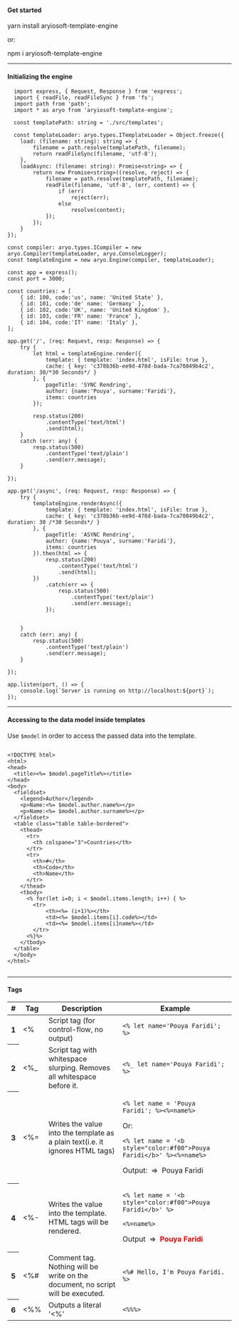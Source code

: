 <h4>Get started</h4>
<p>yarn install aryiosoft-template-engine</p>
<p>or:</p>
<p>npm i aryiosoft-template-engine</p>
<hr/>
<h4>Initializing the engine</h4>

```
  import express, { Request, Response } from 'express';
  import { readFile, readFileSync } from 'fs';
  import path from 'path';
  import * as aryo from 'aryiosoft-template-engine';

  const templatePath: string = './src/templates';

  const templateLoader: aryo.types.ITemplateLoader = Object.freeze({
    load: (filename: string): string => {
        filename = path.resolve(templatePath, filename);
        return readFileSync(filename, 'utf-8');
    },
    loadAsync: (filename: string): Promise<string> => {
        return new Promise<string>((resolve, reject) => {
            filename = path.resolve(templatePath, filename);
            readFile(filename, 'utf-8', (err, content) => {
                if (err)
                    reject(err);
                else
                    resolve(content);
            });
        });
    }
});

const compiler: aryo.types.ICompiler = new aryo.Compiler(templateLoader, aryo.ConsoleLogger);
const templateEngine = new aryo.Engine(compiler, templateLoader);

const app = express();
const port = 3000;

const countries: = [
    { id: 100, code:'us', name: 'United State' },
    { id: 101, code:'de' name: 'Germany' },
    { id: 102, code:'UK', name: 'United Kingdom' },
    { id: 103, code:'FR' name: 'France' },
    { id: 104, code:'IT' name: 'Italy' },
];

app.get('/', (req: Request, resp: Response) => {
    try {
        let html = templateEngine.render({
            template: { template: 'index.html', isFile: true },
            cache: { key: 'c378b36b-ee9d-478d-bada-7ca70849b4c2', duration: 30/*30 Seconds*/ }
        }, {
            pageTitle: 'SYNC Rendring',
            author: {name:'Pouya', surname:'Faridi'},
            items: countries
        });

        resp.status(200)
            .contentType('text/html')
            .send(html);
    }
    catch (err: any) {
        resp.status(500)
            .contentType('text/plain')
            .send(err.message);
    }

});

app.get('/async', (req: Request, resp: Response) => {
    try {
        templateEngine.renderAsync({
            template: { template: 'index.html', isFile: true },
            cache: { key: 'c378b36b-ee9d-478d-bada-7ca70849b4c2', duration: 30 /*30 Seconds*/ }
        }, {
            pageTitle: 'ASYNC Rendring',
            author: {name:'Pouya', surname:'Faridi'},
            items: countries
        }).then(html => {
            resp.status(200)
                .contentType('text/html')
                .send(html);
        })
            .catch(err => {
                resp.status(500)
                    .contentType('text/plain')
                    .send(err.message);
            });


    }
    catch (err: any) {
        resp.status(500)
            .contentType('text/plain')
            .send(err.message);
    }

});

app.listen(port, () => {
    console.log(`Server is running on http://localhost:${port}`);
});
```
<hr/>
<h4>Accessing to the data model inside templates</h4>
<p>Use <code>$model</code> in order to access the passed data into the template.<p/>
<code>
&lt;!DOCTYPE html&gt;
&lt;html&gt;
&lt;head&gt;
  &lt;title&gt;&lt;%= $model.pageTitle%&gt;&lt;/title&gt;
&lt;/head&gt;
&lt;body&gt;
  &lt;fieldset&gt;
    &lt;legend&gt;Author&lt;/legend&gt;
    &lt;p&gt;Name:&lt;%= $model.author.name%&gt;&lt;/p&gt;
    &lt;p&gt;Name:&lt;%= $model.author.surname%&gt;&lt;/p&gt;
  &lt;/fieldset&gt;
  &lt;table class=&quot;table table-bordered&quot;&gt;
    &lt;thead&gt;
      &lt;tr&gt;
        &lt;th colspane=&quot;3&quot;&gt;Countries&lt;/th&gt;
      &lt;/tr&gt;
      &lt;tr&gt;
        &lt;th&gt;#&lt;/th&gt;
        &lt;th&gt;Code&lt;/th&gt;
        &lt;th&gt;Name&lt;/th&gt;
      &lt;/tr&gt;
    &lt;/thead&gt;
    &lt;tbody&gt;
      &lt;% for(let i=0; i &lt; $model.items.length; i++) { %&gt;
        &lt;tr&gt;
            &lt;th&gt;&lt;%= (i+1)%&gt;&lt;/th&gt;
            &lt;td&gt;&lt;%= $model.items[i].code%&gt;&lt;/td&gt;
            &lt;td&gt;&lt;%= $model.items[i]name%&gt;&lt;/td&gt;
        &lt;/tr&gt;
      &lt;%}%&gt;
    &lt;/tbody&gt;
  &lt;/table&gt;
  &lt;/body&gt;
&lt;/html&gt;
     
</code>
<hr/>
<h4>Tags</h4>
<table>
  <thead>
    <tr>
      <th>#</th>
      <th>Tag</th>
      <th>Description</th>
      <th>Example</th>
    </tr>
  </thead>
  <tbody>
    <tr>
      <th>1</th>
      <td>&lt;%</td>
      <td>Script tag (for control-flow, no output)</td>
      <td><code><% let name='Pouya Faridi'; %><code></td>
      </tr>
      <tr>
        <th>2</th>
        <td>&lt;%_</td>
        <td>Script tag with whitespace slurping. Removes all whitespace before it.</td>
        <td><code><%_ let name='Pouya Faridi'; %><code></td>
      </tr>
      <tr>
        <th>3</th>
        <td>&lt;%=</td>
        <td>Writes the value into the template as a plain text(i.e. it ignores HTML tags)</td>
        <td>
          <p><code><% let name = 'Pouya Faridi'; %><%=name%></code></p>
        <p>Or:</p>
        <p><code><% let name = '&lt;b style=&quot;color:#f00&quot;&gt;Pouya Faridi&lt;/b&gt;' %><%=name%></code></p>
        <p style="margin-top: 7px;">Output:&nbsp;&nbsp;=>&nbsp;&nbsp;Pouya Faridi</p>
      </td>
    </tr>
    <tr>
      <th>4</th>
      <td>&lt;%-</td>
      <td>Writes the value into the template. HTML tags will be rendered.</td>
      <td>
        <p><code><% let name = '&lt;b style=&quot;color:#f00&quot;&gt;Pouya Faridi&lt;/b&gt;' %></code></p>
        <p><code><%=name%></code></p>
        <p style="margin-top: 7px;">Output&nbsp;&nbsp;=>&nbsp;&nbsp;<b style="color:#f00">Pouya Faridi</b></p>
      </td>
    </tr>
    <tr>
      <th>5</th>
      <td>&lt;%#</td>
      <td>Comment tag. Nothing will be write on the document, no script will be executed.</td>
      <td><code>&lt;%# Hello, I'm Pouya Faridi. %></code></td>
    </tr>
    <tr>
      <th>6</th>
      <td>&lt;%%</td>
      <td>Outputs a literal '&lt;%'</td>
      <td><code>&lt;%%%></code></td>
    </tr>
  </tbody>
</table>
